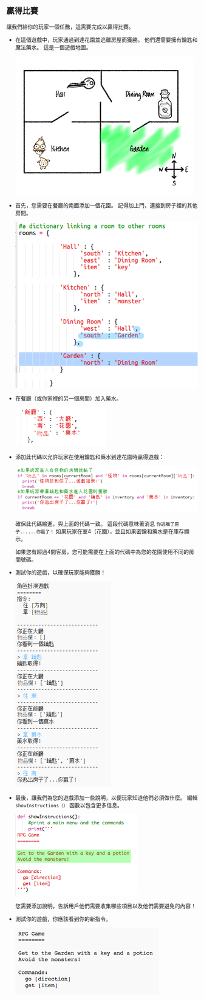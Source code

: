 ## 贏得比賽

讓我們給你的玩家一個任務，這需要完成以贏得比賽。

+ 在這個遊戲中，玩家通過到達花園並逃離房屋而獲勝。 他們還需要擁有鑰匙和魔法藥水。 這是一個遊戲地圖。
    
    ![截圖](images/rpg-final-map.png)

+ 首先，您需要在餐廳的南面添加一個花園。 記得加上門，連接到房子裡的其他房間。
    
    ![截圖](images/rpg-garden.png)

+ 在餐廳（或你家裡的另一個房間）加入藥水。
    
    ![截圖](images/rpg-potion.png)

+ 添加此代碼以允許玩家在使用鑰匙和藥水到達花園時贏得遊戲：
    
    ![截圖](images/rpg-win-code.png)
    
    確保此代碼縮進，與上面的代碼一致。 這段代碼意味著消息 `你逃離了房子......你贏了！` 如果玩家在室4（花園），並且如果密鑰和藥水是在庫存顯示。
    
    如果您有超過4間客房，您可能需要在上面的代碼中為您的花園使用不同的房間號碼。

+ 測試你的遊戲，以確保玩家能夠獲勝！
    
    ![截圖](images/rpg-win-test.png)

+ 最後，讓我們為您的遊戲添加一些說明，以便玩家知道他們必須做什麼。 編輯 `showInstructions（）` 函數以包含更多信息。
    
    ![截圖](images/rpg-instructions-code.png)
    
    您需要添加說明，告訴用戶他們需要收集哪些項目以及他們需要避免的內容！

+ 測試你的遊戲，你應該看到你的新指令。
    
    ![截圖](images/rpg-instructions-test.png)